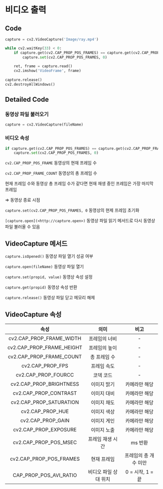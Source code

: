 # 비디오 출력

## Code

```python
capture = cv2.VideoCapture('Image/ray.mp4')

while cv2.waitKey(33) < 0:
    if capture.get(cv2.CAP_PROP_POS_FRAMES) == capture.get(cv2.CAP_PROP_FRAME_COUNT):
        capture.set(cv2.CAP_PROP_POS_FRAMES, 0)
    
    ret, frame = capture.read()
    cv2.imshow('VideoFrame', frame)
    
capture.release()
cv2.destroyAllWindows()
```

## Detailed Code

### 동영상 파일 불러오기

```python
capture = cv2.VideoCapture(fileName)
```

### 비디오 속성

```python
if capture.get(cv2.CAP_PROP_POS_FRAMES) == capture.get(cv2.CAP_PROP_FRAME_COUNT):
    capture.set(cv2.CAP_PROP_POS_FRAMES, 0)
```

`cv2.CAP_PROP_POS_FRAME` 동영상의 현재 프레임 수

`cv2.CAP_PROP_FRAME_COUNT` 동영상의 총 프레임 수

현재 프레임 수와 동영상 총 프레임 수가 같다면 현재 재생 중인 프레임은 가장 마지막 프레임

⇒ 동영상 종료 시점

`capture.set(cv2.CAP_PROP_POS_FRAMES, 0` 동영상의 현제 프레임 초기화

`[capture.open](<http://capture.open>)` 동영상 파일 읽기 메서드로 다시 동영상 파일 불러올 수 있음

## VideoCapture 메서드

`capture.isOpened()` 동영상 파일 열기 성공 여부

`capture.open(fileName)` 동영상 파일 열기

`capture.set(propid, value)` 동영상 속성 설정

`capture.get(propid)` 동영상 속성 반환

`capture.release()` 동영상 파일 닫고 메모리 해제



## VideoCapture 속성

|           속성            |         의미          |         비고          |
| :-----------------------: | :-------------------: | :-------------------: |
| cv2.CAP_PROP_FRAME_WIDTH  |     프레임의 너비     |           -           |
| cv2.CAP_PROP_FRAME_HEIGHT |     프레임의 높이     |           -           |
| cv2.CAP_PROP_FRAME_COUNT  |     총 프레임 수      |           -           |
|     cv2.CAP_PROP_FPS      |      프레임 속도      |           -           |
|    cv2.CAP_PROP_FOURCC    |       코덱 코드       |           -           |
|  cv2.CAP_PROP_BRIGHTNESS  |      이미지 밝기      |     카메라만 해당     |
|   cv2.CAP_PROP_CONTRAST   |      이미지 대비      |     카메라만 해당     |
|  cv2.CAP_PROP_SATURATION  |      이미지 채도      |     카메라만 해당     |
|     cv2.CAP_PROP_HUE      |      이미지 색상      |     카메라만 해당     |
|     cv2.CAP_PROP_GAIN     |      이미지 게인      |     카메라만 해당     |
|   cv2.CAP_PROP_EXPOSURE   |      이미지 노출      |     카메라만 해당     |
|   cv2.CAP_PROP_POS_MSEC   |   프레임 재생 시간    |        ms 반환        |
|  cv2.CAP_PROP_POS_FRAMES  |      현재 프레임      | 프레임의 총 개수 미만 |
|  CAP_PROP_POS_AVI_RATIO   | 비디오 파일 상대 위치 |   0 = 시작, 1 = 끝    |